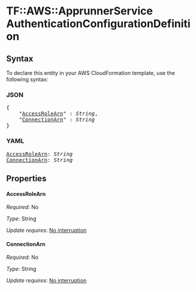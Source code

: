 # TF::AWS::ApprunnerService AuthenticationConfigurationDefinition

## Syntax

To declare this entity in your AWS CloudFormation template, use the following syntax:

### JSON

<pre>
{
    "<a href="#accessrolearn" title="AccessRoleArn">AccessRoleArn</a>" : <i>String</i>,
    "<a href="#connectionarn" title="ConnectionArn">ConnectionArn</a>" : <i>String</i>
}
</pre>

### YAML

<pre>
<a href="#accessrolearn" title="AccessRoleArn">AccessRoleArn</a>: <i>String</i>
<a href="#connectionarn" title="ConnectionArn">ConnectionArn</a>: <i>String</i>
</pre>

## Properties

#### AccessRoleArn

_Required_: No

_Type_: String

_Update requires_: [No interruption](https://docs.aws.amazon.com/AWSCloudFormation/latest/UserGuide/using-cfn-updating-stacks-update-behaviors.html#update-no-interrupt)

#### ConnectionArn

_Required_: No

_Type_: String

_Update requires_: [No interruption](https://docs.aws.amazon.com/AWSCloudFormation/latest/UserGuide/using-cfn-updating-stacks-update-behaviors.html#update-no-interrupt)

